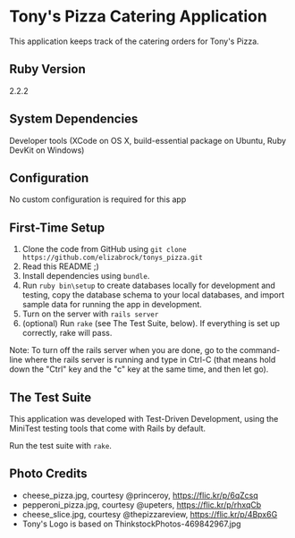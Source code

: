 # Tony's Pizza Catering Application

This application keeps track of the catering orders for Tony's Pizza.

## Ruby Version

2.2.2

## System Dependencies

Developer tools (XCode on OS X, build-essential package on Ubuntu, Ruby DevKit on Windows)

## Configuration

No custom configuration is required for this app

## First-Time Setup

1. Clone the code from GitHub using `git clone https://github.com/elizabrock/tonys_pizza.git`
2. Read this README ;)
3. Install dependencies using `bundle`.
4. Run `ruby bin\setup` to create databases locally for development and testing, copy the database schema to your local databases, and import sample data for running the app in development.
5. Turn on the server with `rails server`
6. (optional) Run `rake` (see The Test Suite, below). If everything is set up correctly, rake will pass.


Note: To turn off the rails server when you are done, go to the command-line where the rails server is running and type in Ctrl-C (that means hold down the "Ctrl" key and the "c" key at the same time, and then let go).


## The Test Suite

This application was developed with Test-Driven Development, using the MiniTest testing tools that come with Rails by default.

Run the test suite with `rake`.

## Photo Credits

* cheese_pizza.jpg, courtesy @princeroy, https://flic.kr/p/6qZcsq
* pepperoni_pizza.jpg, courtesy @upeters, https://flic.kr/p/rhxqCb
* cheese_slice.jpg, courtesy @thepizzareview, https://flic.kr/p/4Bpx6G
* Tony's Logo is based on ThinkstockPhotos-469842967.jpg
